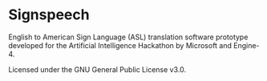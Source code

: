 # Signspeech

English to American Sign Language (ASL) translation software prototype developed for the Artificial Intelligence Hackathon by Microsoft and Engine-4.

Licensed under the GNU General Public License v3.0.
